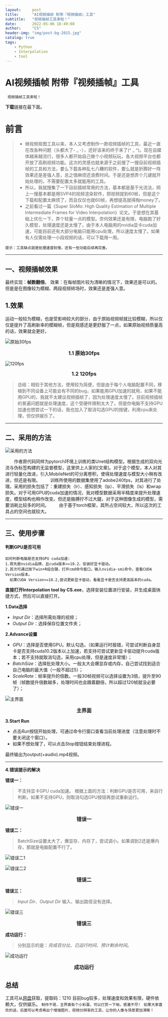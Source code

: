 ```yaml
---
layout:     post
title:      "AI视频插帧 附带『视频插帧』工具"
subtitle:   "视频插帧工具来啦！"
date:       2022-05-06 18:49:08
author:     "CS"
header-img: "img/post-bg-2015.jpg"
catalog: true
tags:
    - Python
    - Interpolation
    - tool
---
```


# AI视频插帧 附带『视频插帧』工具

` 视频插帧工具来啦！`

**下载**链接在最下面。

# 前言

> - 继视频抠图工具以来，本人又考虑制作一款视频插帧的工具，最近一直在改各种问题（头都大了- _ -），还好该来的终于来了(^ _ ^)。现在自媒体越来越流行，很多人都开始自己做个小视频玩玩，各大视频平台也都开放了高刷视频功能。这次的灵感也就来源于之前搜了一搜目前视频插帧的工具和方法，要么下载各种乱七八糟的软件，要么就是折腾好一阵效果还是差强人意，总之很麻烦还浪费时间。于是还是想弄个几键就开始处理的，不需要配置太多就能用的工具。
>  - 所以，我就搜集了一下目前插帧常用的方法，基本都是基于光流法，网上一搜基本都是用SVP4的视频渲染软件，把视频提到60帧，但是这个下载和配置太麻烦了，而且仅仅也就60帧，再想提高就得掏money了。
>  - 之前看过一篇《Super SloMo: High Quality Estimation of Multiple Intermediate Frames for Video
> Interpolation》论文。于是想在其基础上优化一下，弄个轻量一点的模型。奈何效果还是有限，电脑跑了好久模型，处理速度还是太慢了。由于本人电脑用的nvidia显卡cuda加速，可能目前还有大部分电脑只能用cpu处理，所以速度太慢了。如果有人仅需处理一小段视频的话，可以下载用一用。

`提示：工具缺点就是处理速度较慢，还有一些功能后续再完善。`

-------



## 一、视频插帧效果

最终实现：**帧数翻倍**。
效果：在每帧图片较为清晰的情况下，效果还是可以的。但是是在图像较为模糊、两段视频转场时，效果还是差强人意。

## 1.效果

运动一般较为模糊，也是受影响较大的部分，由于原始视频帧就比较模糊，所以仅仅是提升了高刷新率的模糊帧，但是观感还是更舒服了一点，如果原始视频质量高的话，效果就会更好。

![原始30fps](https://i-blog.csdnimg.cn/blog_migrate/8f1262d3db24cdd88a170941490cfebc.gif)
<center><b><font size ='3'>1.1 原始30fps</font></b></center></font>


![120fps](https://i-blog.csdnimg.cn/blog_migrate/aef0446dcd33572da4fccd43b2b5017e.gif)
<center><b><font size ='3'>1.2 120fps</font></b></center></font>

> 总结：相较于其他方法，使用较为简便，但是由于每个人电脑配置不同，移植到不同设备上可能会有不同的bug，如果能用GPU加速的就用，如果不能用GPU的，我就不太建议视频插帧了，因为处理速度太慢了。目前视频插帧的普遍问题就是处理速度，这个受硬件限制太大了。但是你电脑不支持GPU加速也想尝试一下的话，我也加入了取消勾选GPU的按键，利用cpu来处理，但仅供娱乐了。

-------

## 二、采用的方法

![采用的方法](https://i-blog.csdnimg.cn/blog_migrate/9a98e30b2e17f1d52c4dc42c021cf1f7.png)

&emsp;&emsp;作者原代码同样为pytorch环境上训练的类Unet结构模型。根据生成的双向光流与伪标签构建的无监督模型，这里供上人家的[文章]。对于这个模型，本人对其进行轻量化改进，引入MobileNet的可分离卷积，使得处理速度与模型大小稍有改进，但还是有限。
&emsp;&emsp;训练所使用的数据集使用了adobe240fps，对其进行了处理。采用的损失包括了：重建损失（lr）、感知损失（lp）、平滑损失（ls）和wrap损失。对于可用GPU的cuda加速的情况，我对模型数据采用半精度来提升处理速度，模型结构也稍作改变。但还是胳膊拧不过大腿，对于这种图像生成的模型，需要消耗比较多的时间。
&emsp;&emsp;由于基于torch框架，其所占空间较大，所以这次的工具占的空间也就较大。

-------


## 三、使用步骤

#### 判断GPU是否可用

```
如何判断电脑是否支持GPU cuda加速:
1.首先是nvidia品牌，且cuda版本>=10.2，安装好显卡驱动。
2.其次可通过按下win+R组合键，打开cmd命令窗口。输入nvidia-smi命令，查看CUDA Version版本。
  如果CUDA Version<=10.2,尝试更新显卡驱动，看看显卡是否支持更高版本的cuda。
```

**直接打开Interpolation tool by CS.exe**，选择安装位置进行安装，并生成桌面快捷方式，然后可以直接打开。

**1.Data选择**

 - *Input Dir*：选择所需处理的视频；
- *Output Dir*：选择保存位置文件夹；

**2.Advance设置**

 - *GPU*：选择是否使用GPU。默认勾选，（如果运行时报错，可尝试判断自身显卡是否支持cuda10.2版本以上加速，若支持可尝试更新显卡驱动提升cuda版本；若不支持就取消勾选，采用cpu处理，但是速度非常慢）；
 - *BatchSize*：选择批处理大小。一般太大会爆显存或内存，自己尝试找到适合自己电脑的最大值（一般不超过5）；
 - *ScaleRate*：帧率提升的倍数。一般30帧视频可以选择设置为3倍，提升至90帧（帧数提升倍数越多，处理时间也会跟着翻倍，所以超过120帧就没必要了）；

![主界面](https://i-blog.csdnimg.cn/blog_migrate/e15f03e0ec91f4f13a0886fc913d4bed.png)
<center><b><font size ='3'>主界面</font></b></center></font>

**3.Start Run**

 - 点击*Run*按钮开始处理，可通过命令行窗口查看当前处理进度（注意处理时不要关闭这个窗口）。
 - 如果不想处理了，可以点击*Stop*按钮结束处理进程。
 
最终输出为output(+audio).mp4视频。

-------


**4.错误提示的解决**

**错误一：**

> 不支持显卡GPU cuda加速。 根据上面的方法：判断GPU是否可用，来自行判断。如果不支持GPU，则取消勾选GPU按钮再尝试重新运行。

![错误一](https://i-blog.csdnimg.cn/blog_migrate/9d4ee426b03984204666254f05c529d7.png)
<center><b><font size ='3'>错误一</font></b></center></font>

**错误二：**

> BatchSize设置太大了，爆显存、内存了，尝试调小。如果调到2还是爆内存，那就是电脑配置不行了。

![错误二1](https://i-blog.csdnimg.cn/blog_migrate/f5787448a38f3825ab0403494f8ac701.png)

![错误二2](https://i-blog.csdnimg.cn/blog_migrate/33241d0e3aa206c1f4cedd48c7f72329.png)

<center><b><font size ='3'>错误二</font></b></center></font>

**错误三：**

> *Input Dir*、*Output Dir* 输入、输出路径没有选择。

![错误三](https://i-blog.csdnimg.cn/blog_migrate/a0abb8e2942f7a2d0badca76c18c3102.png)

<center><b><font size ='3'>错误三</font></b></center></font>

**成功运行：**

> 分别显示的是：*完成百分比*、*已运行时间*、*预计剩余时间*。

![成功运行](https://i-blog.csdnimg.cn/blog_migrate/878add529f9c30e849f72e29bc4819cc.png)

<center><b><font size ='3'>成功运行</font></b></center></font>

## 总结


工具可从[网盘](https://pan.baidu.com/s/1WaKJpSJE_B1iT_oiddRhyw?pwd=1210)获取，提取码：1210
目前bug较多，处理速度和效果有限，硬件依赖大，仅供娱乐。
`制作不易，主界面有个小彩蛋，可以打赏一下呦，感激不尽! `
`如果大家喜欢的话，后面可以考虑再出个增强图片、视频分辨率的工具，让你的人像与场景更加清晰！`